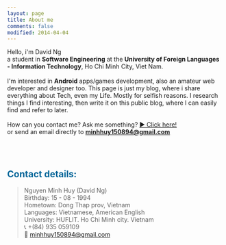 ```yaml
---
layout: page
title: About me
comments: false
modified: 2014-04-04
---
```


Hello, i'm David Ng<br>
a student in <b>Software Engineering</b> at the <b>University of Foreign Languages - Information Technology</b>, Ho Chi Minh City, Viet Nam. <br><br>
I'm interested in <b>Android</b> apps/games development, also an amateur web developer and designer too. This page is just my blog, where i share everything about Tech, even my Life. Mostly for selfish reasons. I research things I find interesting, then write it on this public blog, where I can easily find and refer to later.<br><br>How can you contact me? Ask me something? <a href="http://minhhuy150894.github.io/Ask-me/">&#9654; Click here!</a><br>or send an email directly to <b>minhhuy150894@gmail.com</b>

<br><br>

<h2 style="color: #006699">Contact details:</h2>

> Nguyen Minh Huy (David Ng)<br>
> Birthday: 15 - 08 - 1994<br>
> Hometown: Dong Thap prov, Vietnam<br>
> Languages: Vietnamese, American English<br>
> University: HUFLIT. Ho Chi Minh city. Vietnam<br>
&#128222; +(84) 935 059109<br>
&#128231; minhhuy150894@gmail.com<br>


